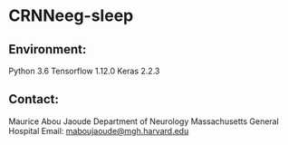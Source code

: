 # CRNNeeg-sleep



## Environment:
Python 3.6
Tensorflow 1.12.0
Keras 2.2.3

## Contact:
Maurice Abou Jaoude
Department of Neurology
Massachusetts General Hospital
Email: maboujaoude@mgh.harvard.edu

